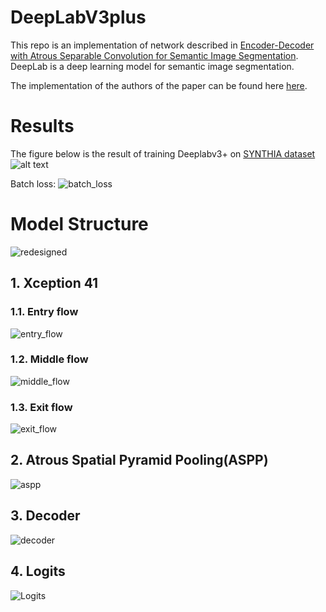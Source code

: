 # DeepLabV3plus
This repo is an implementation of network described in [Encoder-Decoder with Atrous Separable Convolution for Semantic Image Segmentation](https://arxiv.org/abs/1802.02611). DeepLab is a deep learning model for semantic image segmentation.

The implementation of the authors of the paper can be found here [here](https://github.com/tensorflow/models/tree/master/research/deeplab).

# Results
The figure below is the result of training Deeplabv3+ on [SYNTHIA dataset](http://synthia-dataset.net/)
![alt text](https://github.com/makashy/DeepLabV3plus/blob/master/images/train_on_SYNTHIA.png)

Batch loss:
![batch_loss](https://github.com/makashy/DeepLabV3plus/blob/master/images/batch_loss.png)

# Model Structure
![redesigned](https://github.com/makashy/DeepLabV3plus/blob/master/images/redesigned.png)

## 1. Xception 41

### 1.1. Entry flow
![entry_flow](https://github.com/makashy/DeepLabV3plus/blob/master/images/entry_flow.png)

### 1.2. Middle flow
![middle_flow](https://github.com/makashy/DeepLabV3plus/blob/master/images/middle_flow.png)

### 1.3. Exit flow
![exit_flow](https://github.com/makashy/DeepLabV3plus/blob/master/images/exit_flow.png)

## 2. Atrous Spatial Pyramid Pooling(ASPP)
![aspp](https://github.com/makashy/DeepLabV3plus/blob/master/images/aspp.png)

## 3. Decoder
![decoder](https://github.com/makashy/DeepLabV3plus/blob/master/images/decoder.png)

## 4. Logits
![Logits](https://github.com/makashy/DeepLabV3plus/blob/master/images/logits.png)

